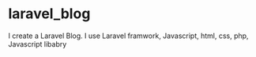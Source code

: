 # laravel_blog
I create a Laravel Blog. I use Laravel framwork, Javascript, html, css, php, Javascript libabry
